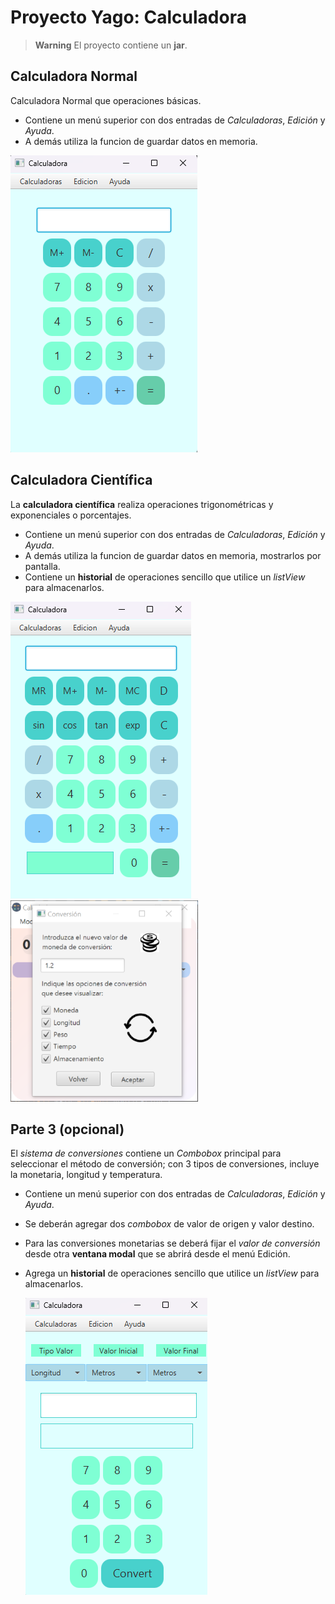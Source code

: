 # Proyecto Yago: Calculadora

> **Warning**
> El proyecto contiene un **jar**.

## Calculadora Normal

Calculadora Normal que operaciones básicas.

- Contiene un menú superior con dos entradas de *Calculadoras*, *Edición* y *Ayuda*.
- A demás utiliza la funcion de guardar datos en memoria.

![](media/Calc1.png) 


## Calculadora Científica

La **calculadora científica** realiza operaciones trigonométricas y exponenciales o porcentajes.

- Contiene un menú superior con dos entradas de *Calculadoras*, *Edición* y *Ayuda*.
- A demás utiliza la funcion de guardar datos en memoria, mostrarlos por pantalla.
- Contiene un **historial** de operaciones sencillo que utilice un *listView* para almacenarlos.

![](media/Calc2.png) ![](media/VentanaValorconversiones-Calculadora.png)

## Parte 3 (opcional)

El *sistema de conversiones* contiene un *Combobox* principal para seleccionar el método de conversión; con 3 tipos de conversiones, incluye la monetaria, longitud y temperatura. 

- Contiene un menú superior con dos entradas de *Calculadoras*, *Edición* y *Ayuda*.
- Se deberán agregar dos *combobox* de valor de origen y valor destino. 
- Para las conversiones monetarias se deberá fijar el *valor de conversión* desde otra **ventana modal** que se abrirá desde el menú Edición.
- Agrega un **historial** de operaciones sencillo que utilice un *listView* para almacenarlos.

  ![](media/Calc3.png)
